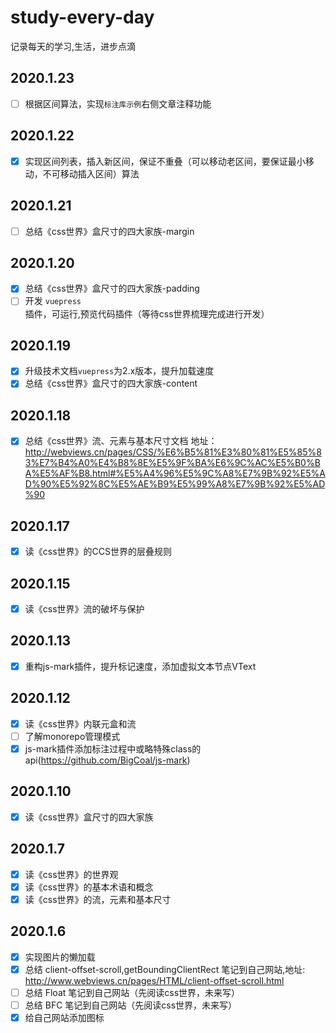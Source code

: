 # study-every-day

记录每天的学习,生活，进步点滴

## 2020.1.23

- [ ] 根据区间算法，实现`标注库示例`右侧文章注释功能
## 2020.1.22

- [x] 实现区间列表，插入新区间，保证不重叠（可以移动老区间，要保证最小移动，不可移动插入区间）算法
## 2020.1.21

- [ ] 总结《css世界》盒尺寸的四大家族-margin

## 2020.1.20

- [x] 总结《css世界》盒尺寸的四大家族-padding
- [ ] 开发 `vuepress` 插件，可运行,预览代码插件（等待css世界梳理完成进行开发）

## 2020.1.19

- [x] 升级技术文档`vuepress`为2.x版本，提升加载速度
- [x] 总结《css世界》盒尺寸的四大家族-content

## 2020.1.18

- [x] 总结《css世界》流、元素与基本尺寸文档 地址：http://webviews.cn/pages/CSS/%E6%B5%81%E3%80%81%E5%85%83%E7%B4%A0%E4%B8%8E%E5%9F%BA%E6%9C%AC%E5%B0%BA%E5%AF%B8.html#%E5%A4%96%E5%9C%A8%E7%9B%92%E5%AD%90%E5%92%8C%E5%AE%B9%E5%99%A8%E7%9B%92%E5%AD%90

## 2020.1.17

- [x] 读《css世界》的CCS世界的层叠规则

## 2020.1.15

- [x] 读《css世界》流的破坏与保护

## 2020.1.13

- [x] 重构js-mark插件，提升标记速度，添加虚拟文本节点VText

## 2020.1.12

- [x] 读《css世界》内联元盒和流
- [ ] 了解monorepo管理模式
- [x] js-mark插件添加标注过程中或略特殊class的api(https://github.com/BigCoal/js-mark)

## 2020.1.10

- [x] 读《css世界》盒尺寸的四大家族

## 2020.1.7

- [x] 读《css世界》的世界观
- [x] 读《css世界》的基本术语和概念
- [x] 读《css世界》的流，元素和基本尺寸

## 2020.1.6

- [x] 实现图片的懒加载
- [x] 总结 client-offset-scroll,getBoundingClientRect 笔记到自己网站,地址: http://www.webviews.cn/pages/HTML/client-offset-scroll.html
- [ ] 总结 Float 笔记到自己网站（先阅读css世界，未来写）
- [ ] 总结 BFC 笔记到自己网站（先阅读css世界，未来写）
- [x] 给自己网站添加图标
